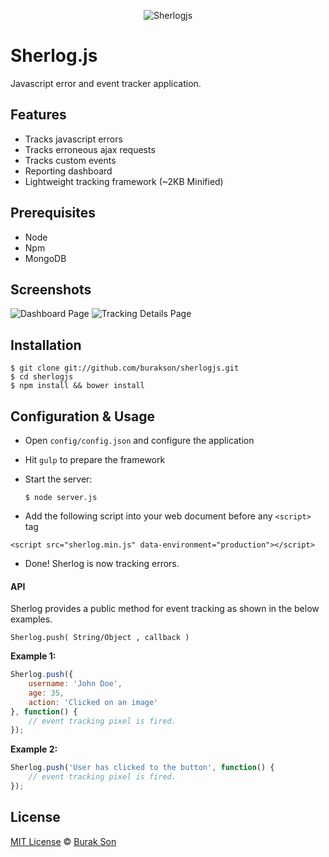 <p align="center">
  <img src="https://github.com/burakson/sherlogjs/blob/images/sherlog-logo.png?raw=true" alt="Sherlogjs"/>
</p>

# Sherlog.js
Javascript error and event tracker application.

## Features
  - Tracks javascript errors
  - Tracks erroneous ajax requests
  - Tracks custom events
  - Reporting dashboard
  - Lightweight tracking framework (~2KB Minified)

## Prerequisites
  - Node
  - Npm
  - MongoDB

## Screenshots
![Dashboard Page](https://github.com/burakson/sherlogjs/blob/images/screenshot1.png?raw=true "Dashboard Page")
![Tracking Details Page](https://github.com/burakson/sherlogjs/blob/images/screenshot2.png?raw=true "Details Page")


## Installation
```
$ git clone git://github.com/burakson/sherlogjs.git
$ cd sherlogjs
$ npm install && bower install
```

## Configuration & Usage
- Open `config/config.json` and configure the application
- Hit `gulp` to prepare the framework
- Start the server:

  ```$ node server.js```
- Add the following script into your web document before any `<script>` tag
```
<script src="sherlog.min.js" data-environment="production"></script>
```
- Done! Sherlog is now tracking errors.

#### API
Sherlog provides a public method for event tracking as shown in the below examples.

```
Sherlog.push( String/Object , callback )
```

**Example 1:**

```javascript
Sherlog.push({
    username: 'John Doe',
    age: 35,
    action: 'Clicked on an image'
}, function() {
    // event tracking pixel is fired.
});
```

**Example 2:**
```javascript
Sherlog.push('User has clicked to the button', function() {
    // event tracking pixel is fired.
});
```

## License
[MIT License](http://en.wikipedia.org/wiki/MIT_License) © [Burak Son](http://twitter.com/burakson)

